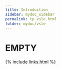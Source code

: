 ```yaml
---
title: Introduction
sidebar: mydoc_sidebar
permalink: tp_vsle.html
folder: mydoc/vsle
---
```


# EMPTY

{% include links.html %}
